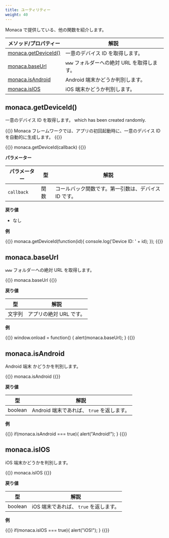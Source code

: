 ```yaml
---
title: ユーティリティー
weight: 40
---
```


Monaca で提供している、他の関数を紹介します。

メソッド/プロパティー | 解説
----------------|---------------------
[monaca.getDeviceId()](#monaca-getdeviceid) | 一意のデバイス ID を取得します。
[monaca.baseUrl](#monaca-baseurl) | `www` フォルダーへの絶対 URL を取得します。
[monaca.isAndroid](#monaca-isandroid) | Android 端末かどうか判別します。
[monaca.isIOS](#monaca-isios) | iOS 端末かどうか判別します。

## monaca.getDeviceId()

一意のデバイス ID を取得します。 which has been created randomly.

{{<note>}}
Monaca フレームワークでは、アプリの初回起動時に、一意のデバイス ID を自動的に生成します。
{{</note>}}

{{<highlight bash>}}
monaca.getDeviceId(callback)
{{</highlight>}}

**パラメーター**

パラメーター | 型 | 解説
----------|------|-----------------
`callback` | 関数 | コールバック関数です。第一引数は、デバイス ID です。

**戻り値**

- なし

**例**

{{<highlight javascript>}}
monaca.getDeviceId(function(id){
   console.log('Device ID: ' + id);
});
{{</highlight>}}


## monaca.baseUrl

`www` フォルダーへの絶対 URL を取得します。

{{<highlight bash>}}
monaca.baseUrl
{{</highlight>}}

**戻り値**

型 | 解説
------|-----------------
文字列 | アプリの絶対 URL です。

**例**

{{<highlight javascript>}}
window.onload = function()
{
   alert(monaca.baseUrl);
}
{{</highlight>}}

## monaca.isAndroid

Android 端末 かどうかを判別します。

{{<highlight bash>}}
monaca.isAndroid
{{</highlight>}}

**戻り値**

型 | 解説
------|-----------------
boolean | Android 端末であれば、 `true` を返します。

**例**

{{<highlight javascript>}}
if(monaca.isAndroid === true){
  alert("Android!");
}
{{</highlight>}}

## monaca.isIOS

iOS 端末かどうかを判別します。

{{<highlight bash>}}
monaca.isIOS
{{</highlight>}}

**戻り値**

型 | 解説
------|-----------------
boolean | iOS 端末であれば、 `true` を返します。

**例**

{{<highlight javascript>}}
if(monaca.isIOS === true){
  alert("iOS!");
}
{{</highlight>}}


